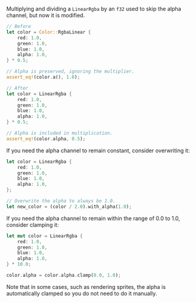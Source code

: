 Multiplying and dividing a `LinearRgba` by an `f32` used to skip the alpha channel, but now it is modified.

```rust
// Before
let color = Color::RgbaLinear {
    red: 1.0,
    green: 1.0,
    blue: 1.0,
    alpha: 1.0,
} * 0.5;

// Alpha is preserved, ignoring the multiplier.
assert_eq!(color.a(), 1.0);

// After
let color = LinearRgba {
    red: 1.0,
    green: 1.0,
    blue: 1.0,
    alpha: 1.0,
} * 0.5;

// Alpha is included in multiplication.
assert_eq!(color.alpha, 0.5);
```

If you need the alpha channel to remain constant, consider overwriting it:

```rust
let color = LinearRgba {
    red: 1.0,
    green: 1.0,
    blue: 1.0,
    alpha: 1.0,
};

// Overwrite the alpha to always be 1.0.
let new_color = (color / 2.0).with_alpha(1.0);
```

If you need the alpha channel to remain within the range of 0.0 to 1.0, consider clamping it:

```rust
let mut color = LinearRgba {
    red: 1.0,
    green: 1.0,
    blue: 1.0,
    alpha: 1.0,
} * 10.0;

color.alpha = color.alpha.clamp(0.0, 1.0);
```

<!-- TODO: I want this to be a callout, but shortcodes don't work here. -->
Note that in some cases, such as rendering sprites, the alpha is automatically clamped so you do not need to do it manually.
